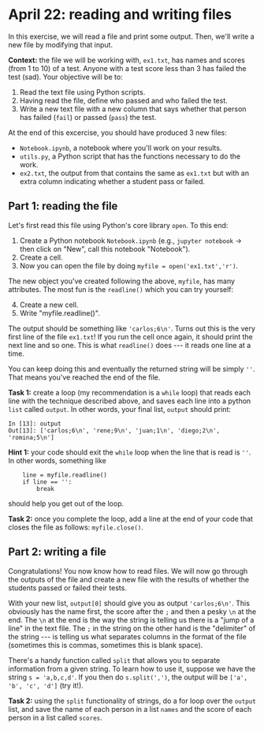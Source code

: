 # April 22: reading and writing files

In this exercise, we will read a file and print some output. Then, we'll write a new file by modifying that input. 

**Context:** the file we will be working with, `ex1.txt`, has names and scores (from 1 to 10) of a test. Anyone with a test score less than 3 has failed the test (sad). Your objective will be to:

1. Read the text file using Python scripts.
2. Having read the file, define who passed and who failed the test.
3. Write a new text file with a new column that says whether that person has failed (`fail`) or passed (`pass`) the test.

At the end of this excercise, you should have produced 3 new files:

- `Notebook.ipynb`, a notebook where you'll work on your results.
- `utils.py`, a Python script that has the functions necessary to do the work.
- `ex2.txt`, the output from that contains the same as `ex1.txt` but with an extra column indicating whether a student pass or failed.

## Part 1: reading the file

Let's first read this file using Python's core library `open`. To this end:

1. Create a Python notebook `Notebook.ipynb` (e.g., `jupyter notebook` -> then click on "New", call this notebook "Notebook").
2. Create a cell.
3. Now you can open the file by doing `myfile = open('ex1.txt','r')`.

The new object you've created following the above, `myfile`, has many attributes. The most fun is the `readline()` which you can try yourself:

4. Create a new cell.
5. Write "myfile.readline()".

The output should be something like `'carlos;6\n'`. Turns out this is the very first line of the file `ex1.txt`! If you run the cell once again, it should print the next line and so one. This is what `readline()` does --- it reads one line at a time.

You can keep doing this and eventually the returned string will be simply `''`. That means you've reached the end of the file.


**Task 1:** create a loop (my recommendation is a `while` loop) that reads each line with the technique described above, and saves each line into a python `list` called `output`. In other words, your final list, `output` should print:

```
In [13]: output
Out[13]: ['carlos;6\n', 'rene;9\n', 'juan;1\n', 'diego;2\n', 'romina;5\n']
```

**Hint 1:** your code should exit the `while` loop when the line that is read is `''`. In other words, something like

```
    line = myfile.readline()
    if line == '':
        break
```
should help you get out of the loop.

**Task 2:** once you complete the loop, add a line at the end of your code that closes the file as follows: `myfile.close()`.

## Part 2: writing a file

Congratulations! You now know how to read files. We will now go through the outputs of the file and create a new file with the results of whether the students passed or failed their tests.

With your new list, `output[0]` should give you as output `'carlos;6\n'`. This obviously has the name first, the score after the `;` and then a pesky `\n` at the end. The `\n` at the end is the way the string is telling us there is a "jump of a line" in the text file. The `;` in the string on the other hand is the "delimiter" of the string --- is telling us what separates columns in the format of the file (sometimes this is commas, sometimes this is blank space).

There's a handy function called `split` that allows you to separate information from a given string. To learn how to use it, suppose we have the string `s = 'a,b,c,d'`. If you then do `s.split(',')`, the output will be `['a', 'b', 'c', 'd']` (try it!).

**Task 2:** using the `split` functionality of strings, do a for loop over the `output` list, and save the name of each person in a list `names` and the score of each person in a list called `scores`.
